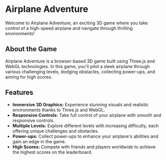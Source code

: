 # Airplane Adventure

Welcome to Airplane Adventure, an exciting 3D game where you take control of a high-speed airplane and navigate through thrilling environments!

## About the Game

Airplane Adventure is a browser-based 3D game built using Three.js and WebGL technologies. In this game, you'll pilot a sleek airplane through various challenging levels, dodging obstacles, collecting power-ups, and aiming for high scores.

## Features

- **Immersive 3D Graphics:** Experience stunning visuals and realistic environments thanks to Three.js and WebGL.
- **Responsive Controls:** Take full control of your airplane with smooth and responsive controls.
- **Multiple Levels:** Explore different levels with increasing difficulty, each offering unique challenges and obstacles.
- **Power-ups:** Collect power-ups to enhance your airplane's abilities and gain an edge in the game.
- **High Scores:** Compete with friends and players worldwide to achieve the highest scores on the leaderboard.
